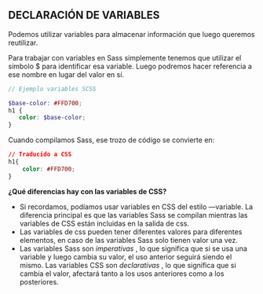 ## DECLARACIÓN DE VARIABLES

Podemos utilizar variables para almacenar información que luego queremos reutilizar.

Para trabajar con variables en Sass simplemente tenemos que utilizar el símbolo $ para identificar esa variable. Luego podremos hacer referencia a ese nombre en lugar del valor en sí.

 

```scss
// Ejemplo variables SCSS

$base-color: #FFD700;
h1 {
   color: $base-color;
}
```

 

Cuando compilamos Sass, ese trozo de código se convierte en:

 

```css
// Traducido a CSS
h1{
	color: #FFD700;
}
```

  

**¿Qué diferencias hay con las variables de CSS?**

- Si recordamos, podíamos usar variables en CSS del estilo —variable. La diferencia principal es que las variables Sass se compilan mientras las variables de CSS están incluidas en la salida de css.
- Las variables de css pueden tener diferentes valores para diferentes elementos, en caso de las variables Sass solo tienen valor una vez.
- Las variables Sass son *imperativas* , lo que significa que si se usa una variable y luego cambia su valor, el uso anterior seguirá siendo el mismo. Las variables CSS son *declarativas* , lo que significa que si cambia el valor, afectará tanto a los usos anteriores como a los posteriores.
